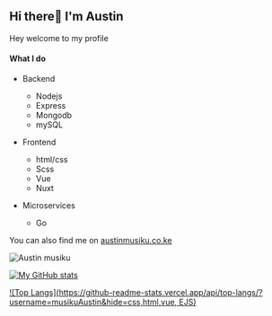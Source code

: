 ## Hi there👋 I'm Austin

Hey welcome to my profile

#### What I do

- Backend
    - Nodejs
    - Express
    - Mongodb
    - mySQL

- Frontend
    - html/css
    - Scss
    - Vue
    - Nuxt

- Microservices
    - Go


You can also find me on [austinmusiku.co.ke](https://austinmusiku.co.ke)

<p><img align="center" src="https://github-readme-streak-stats.herokuapp.com/?user=musikuAustin" alt="Austin musiku" /></p>

[![My GitHub stats](https://github-readme-stats.anuraghazra1.vercel.app/api?username=musikuAustin&count_private=true&include_all_commits=true&show_icons=true)](https://github.com/musikuAustin)

[![Top Langs](https://github-readme-stats.vercel.app/api/top-langs/?username=musikuAustin&hide=css,html,vue, EJS)](https://github.com/musikuAustin)
